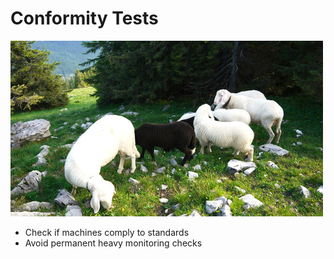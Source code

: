 # Conformity Tests

![Checking conformity](../images-base/black_sheep_500.jpg)

* Check if machines comply to standards
* Avoid permanent heavy monitoring checks
